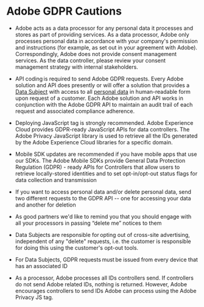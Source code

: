# Adobe GDPR Cautions

* Adobe acts as a data processor for any personal data it processes and stores as part of providing services. As a data processor, Adobe only processes personal data in accordance with your company's permission and instructions (for example, as set out in your agreement with Adobe). Correspondingly, Adobe does not provide consent management services. As the data controller, please review your consent management strategy with internal stakeholders.

* API coding is required to send Adobe GDPR requests. Every Adobe solution and API does presently or will offer a solution that provides a [Data Subject](gdpr-terminology.md#DataSubject) with access to all [personal data](gdpr-terminology.md#PII) in human-readable form upon request of a customer. Each Adobe solution and API works in conjunction with the Adobe GDPR API to maintain an audit trail of each request and associated compliance adherence.

* Deploying JavaScript tag is strongly recommended. Adobe Experience Cloud provides GDPR-ready JavaScript APIs for data controllers. The Adobe Privacy JavaScript library is used to retrieve all the IDs generated by the Adobe Experience Cloud libraries for a specific domain.

* Mobile SDK updates are recommended if you have mobile apps that use our SDKs. The Adobe Mobile SDKs provide General Data Protection Regulation (GDPR) - ready APIs for Controllers that allow users to retrieve locally-stored identities and to set opt-in/opt-out status flags for data collection and transmission

* If you want to access personal data and/or delete personal data, send two different requests to the GDPR API -- one for accessing your data and another for deletion

* As good partners we'd like to remind you that you should engage with all your processors in passing “delete me” notices to them 

* Data Subjects are responsible for opting out of cross-site advertising, independent of any "delete" requests, i.e. the customer is responsible for doing this using the customer's opt-out tools.

* For Data Subjects, GDPR requests must be issued from every device that has an associated ID

* As a processor, Adobe processes all IDs controllers send. If controllers do not send Adobe related IDs, nothing is returned. However, Adobe encourages controllers to send IDs Adobe can process using the Adobe Privacy JS tag.

